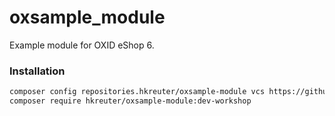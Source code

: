 # oxsample_module

Example module for OXID eShop 6.

### Installation

```bash
composer config repositories.hkreuter/oxsample-module vcs https://github.com/hkreuter/oxsample_module
composer require hkreuter/oxsample-module:dev-workshop
```